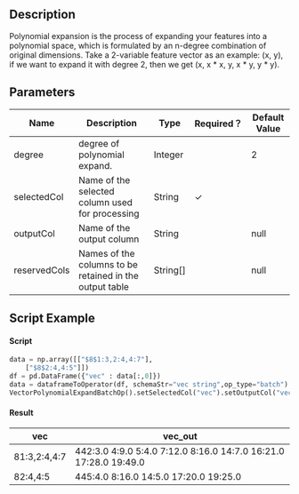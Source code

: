 ## Description
Polynomial expansion is the process of expanding your features into a polynomial space, which is formulated by an
 n-degree combination of original dimensions. Take a 2-variable feature vector as an example: (x, y), if we want to
 expand it with degree 2, then we get (x, x * x, y, x * y, y * y).

## Parameters
| Name | Description | Type | Required？ | Default Value |
| --- | --- | --- | --- | --- |
| degree | degree of polynomial expand. | Integer |  | 2 |
| selectedCol | Name of the selected column used for processing | String | ✓ |  |
| outputCol | Name of the output column | String |  | null |
| reservedCols | Names of the columns to be retained in the output table | String[] |  | null |


## Script Example

#### Script
``` python
data = np.array([["$8$1:3,2:4,4:7"],
    ["$8$2:4,4:5"]])
df = pd.DataFrame({"vec" : data[:,0]})
data = dataframeToOperator(df, schemaStr="vec string",op_type="batch")
VectorPolynomialExpandBatchOp().setSelectedCol("vec").setOutputCol("vec_out").linkFrom(data).collectToDataframe()

```
#### Result
| vec            | vec_out                                 |
| -------------- | ---------------------------------------- |
| $8$1:3,2:4,4:7 | $44$2:3.0 4:9.0 5:4.0 7:12.0 8:16.0 14:7.0 16:21.0 17:28.0 19:49.0 |
| $8$2:4,4:5     | $44$5:4.0 8:16.0 14:5.0 17:20.0 19:25.0  |


